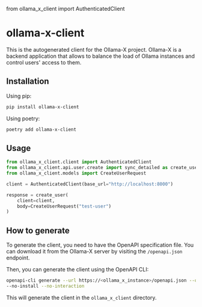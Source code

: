 from ollama_x_client import AuthenticatedClient

# ollama-x-client

This is the autogenerated client for the Ollama-X project. Ollama-X is a backend application that 
allows to balance the load of Ollama instances and control users' access to them.

## Installation

Using pip:

```sh
pip install ollama-x-client
```

Using poetry:

```sh
poetry add ollama-x-client
```

## Usage

```python
from ollama_x_client.client import AuthenticatedClient
from ollama_x_client.api.user.create import sync_detailed as create_user
from ollama_x_client.models import CreateUserRequest

client = AuthenticatedClient(base_url="http://localhost:8000")

response = create_user(
    client=client,
    body=CreateUserRequest("test-user")
)
```

## How to generate

To generate the client, you need to have the OpenAPI specification file. You can download it from the Ollama-X server by visiting the `/openapi.json` endpoint.

Then, you can generate the client using the OpenAPI CLI:

```sh
openapi-cli generate --url https://<ollama_x_instance>/openapi.json --output ollama_x_client 
--no-install --no-interaction
```

This will generate the client in the `ollama_x_client` directory.
